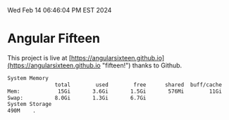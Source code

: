 Wed Feb 14 06:46:04 PM EST 2024

# Angular Fifteen


This project is live at [https://angularsixteen.github.io](https://angularsixteen.github.io "fifteen!") thanks to Github.

```bash
System Memory
               total        used        free      shared  buff/cache   available
Mem:            15Gi       3.6Gi       1.5Gi       576Mi        11Gi        11Gi
Swap:          8.0Gi       1.3Gi       6.7Gi
System Storage
490M	.
```
```bash
